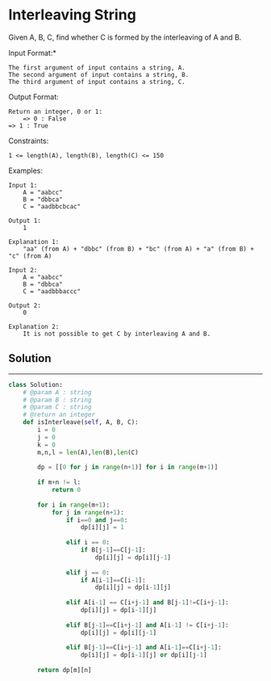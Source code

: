 <h1>Interleaving String</h1>

<p>
Given A, B, C, find whether C is formed by the interleaving of A and B.

Input Format:*

    The first argument of input contains a string, A.
    The second argument of input contains a string, B.
    The third argument of input contains a string, C.
Output Format:

    Return an integer, 0 or 1:
        => 0 : False
    => 1 : True
Constraints:

    1 <= length(A), length(B), length(C) <= 150
Examples:

    Input 1:
        A = "aabcc"
        B = "dbbca"
        C = "aadbbcbcac"

    Output 1:
        1
        
    Explanation 1:
        "aa" (from A) + "dbbc" (from B) + "bc" (from A) + "a" (from B) + "c" (from A)

    Input 2:
        A = "aabcc"
        B = "dbbca"
        C = "aadbbbaccc"

    Output 2:
        0

    Explanation 2:
        It is not possible to get C by interleaving A and B.

<h2>Solution</h2>

***

```python
class Solution:
    # @param A : string
    # @param B : string
    # @param C : string
    # @return an integer
    def isInterleave(self, A, B, C):
        i = 0
        j = 0
        k = 0
        m,n,l = len(A),len(B),len(C)
        
        dp = [[0 for j in range(n+1)] for i in range(m+1)]
        
        if m+n != l:
            return 0
            
        for i in range(m+1):
            for j in range(n+1):
                if i==0 and j==0:
                    dp[i][j] = 1
                
                elif i == 0:
                    if B[j-1]==C[j-1]:
                        dp[i][j] = dp[i][j-1]
                    
                elif j == 0:
                    if A[i-1]==C[i-1]:
                        dp[i][j] = dp[i-1][j]
                        
                elif A[i-1] == C[i+j-1] and B[j-1]!=C[i+j-1]:
                    dp[i][j] = dp[i-1][j]
                    
                elif B[j-1]==C[i+j-1] and A[i-1] != C[i+j-1]:
                    dp[i][j] = dp[i][j-1]
                
                elif B[j-1]==C[i+j-1] and A[i-1]==C[i+j-1]:
                    dp[i][j] = dp[i-1][j] or dp[i][j-1]
                    
        return dp[m][n]
```